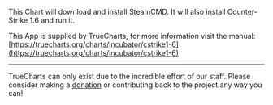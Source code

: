 This Chart will download and install SteamCMD. It will also install Counter-Strike 1.6 and run it.

This App is supplied by TrueCharts, for more information visit the manual: [https://truecharts.org/charts/incubator/cstrike1-6](https://truecharts.org/charts/incubator/cstrike1-6)

---

TrueCharts can only exist due to the incredible effort of our staff.
Please consider making a [donation](https://truecharts.org/sponsor) or contributing back to the project any way you can!
